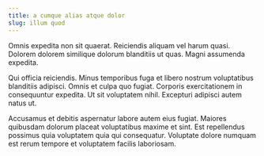 ```yaml
---
title: a cumque alias atque dolor
slug: illum quod
---
```


Omnis expedita non sit quaerat. Reiciendis aliquam vel harum quasi. Dolorem dolorem similique dolorum blanditiis ut quas. Magni assumenda expedita.

Qui officia reiciendis. Minus temporibus fuga et libero nostrum voluptatibus blanditiis adipisci. Omnis et culpa quo fugiat. Corporis exercitationem in consequuntur expedita. Ut sit voluptatem nihil. Excepturi adipisci autem natus ut.

Accusamus et debitis aspernatur labore autem eius fugiat. Maiores quibusdam dolorum placeat voluptatibus maxime et sint. Est repellendus possimus quia voluptatem quia qui consequatur. Voluptate dolore numquam est rerum tempore et voluptatem facilis laboriosam.

